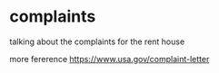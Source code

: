 # complaints
 talking about the complaints for the rent house  
 
 more fererence https://www.usa.gov/complaint-letter